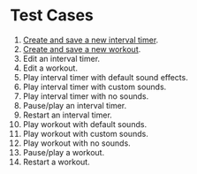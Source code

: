# Test Cases

1. [Create and save a new interval timer](https://github.com/a-mabe/OpenHIIT/blob/main/test/interval_timer_test.dart).
1. [Create and save a new workout](https://github.com/a-mabe/OpenHIIT/blob/main/test/workout_test.dart).
1. Edit an interval timer.
1. Edit a workout.
1. Play interval timer with default sound effects.
1. Play interval timer with custom sounds.
1. Play interval timer with no sounds.
1. Pause/play an interval timer.
1. Restart an interval timer.
1. Play workout with default sounds.
1. Play workout with custom sounds.
1. Play workout with no sounds.
1. Pause/play a workout.
1. Restart a workout.